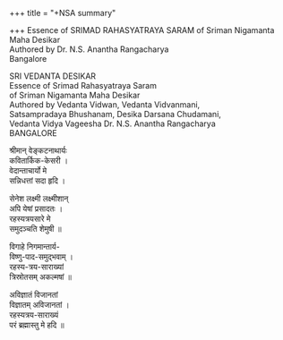 +++
title = "+NSA summary"

+++
Essence of SRIMAD RAHASYATRAYA SARAM of Sriman Nigamanta Maha Desikar  
Authored by Dr. N.S. Anantha Rangacharya  
Bangalore

SRI VEDANTA DESIKAR  
Essence of Srimad Rahasyatraya Saram  
of Sriman Nigamanta Maha Desikar  
Authored by Vedanta Vidwan, Vedanta Vidvanmani,  
Satsampradaya Bhushanam, Desika Darsana Chudamani,  
Vedanta Vidya Vageesha Dr. N.S. Anantha Rangacharya  
BANGALORE

श्रीमान् वेङ्कटनाथार्यः  
कवितार्किक-केसरी ।  
वेदान्ताचार्यो मे  
सन्निधत्तां सदा हृदि ।  

सेनेश लक्ष्मी लक्ष्मीशान्  
अपि येषां प्रसादतः ।  
रहस्यत्रयसारे मे  
समुदञ्चति शेमुषी ॥ 

विगाहे निगमान्तार्य-  
विष्णु-पाद-समुद्भवाम् ।  
रहस्य-त्रय-साराख्यां  
त्रिस्रोतसम् अकल्मषां ॥ 

अविज्ञातं विजानतां  
विज्ञातम् अविजानतां ।  
रहस्यत्रय-साराख्यं  
परं ब्रह्मास्तु मे हदि ॥
